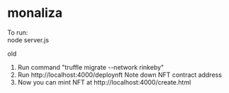 # monaliza

To run:  
node server.js
  
  
  
old
1. Run command "truffle migrate --network rinkeby"
2. Run http://localhost:4000/deploynft
Note down NFT contract address
3. Now you can mint NFT at http://localhost:4000/create.html
